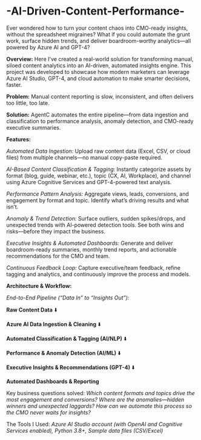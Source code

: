# -AI-Driven-Content-Performance-
Ever wondered how to turn your content chaos into CMO-ready insights, without the spreadsheet migraines? What if you could automate the grunt work, surface hidden trends, and deliver boardroom-worthy analytics—all powered by Azure AI and GPT-4?
 
**Overview:**
Here I've created a real-world solution for transforming manual, siloed content analytics into an AI-driven, automated insights engine.
This project was developed to showcase how modern marketers can leverage Azure AI Studio, GPT-4, and cloud automation to make smarter decisions, faster.

**Problem:**
Manual content reporting is slow, inconsistent, and often delivers too little, too late.

**Solution:**
AgentC automates the entire pipeline—from data ingestion and classification to performance analysis, anomaly detection, and CMO-ready executive summaries.

**Features:**

_Automated Data Ingestion:_
Upload raw content data (Excel, CSV, or cloud files) from multiple channels—no manual copy-paste required.

_AI-Based Content Classification & Tagging:_
Instantly categorize assets by format (blog, guide, webinar, etc.), topic (CX, AI, Workplace), and channel using Azure Cognitive Services and GPT-4-powered text analysis.

_Performance Pattern Analysis:_
Aggregate views, leads, conversions, and engagement by format and topic. Identify what’s driving results and what isn’t.

_Anomaly & Trend Detection:_
Surface outliers, sudden spikes/drops, and unexpected trends with AI-powered detection tools. See both wins and risks—before they impact the business.

_Executive Insights & Automated Dashboards:_
Generate and deliver boardroom-ready summaries, monthly trend reports, and actionable recommendations for the CMO and team.

_Continuous Feedback Loop:_
Capture executive/team feedback, refine tagging and analytics, and continuously improve the process and models.

**Architecture & Workflow:**

_End-to-End Pipeline (“Data In” to “Insights Out”):_

**Raw Content Data**
⬇️

**Azure AI Data Ingestion & Cleaning**
⬇️

**Automated Classification & Tagging (AI/NLP)**
⬇️

**Performance & Anomaly Detection (AI/ML)**
⬇️

**Executive Insights & Recommendations (GPT-4)**
⬇️

**Automated Dashboards & Reporting**

Key business questions solved:
_Which content formats and topics drive the most engagement and conversions?
Where are the anomalies—hidden winners and unexpected laggards?
How can we automate this process so the CMO never waits for insights?_

The Tools I Used: 
_Azure AI Studio account (with OpenAI and Cognitive Services enabled),
Python 3.8+,
Sample data files (CSV/Excel)_
